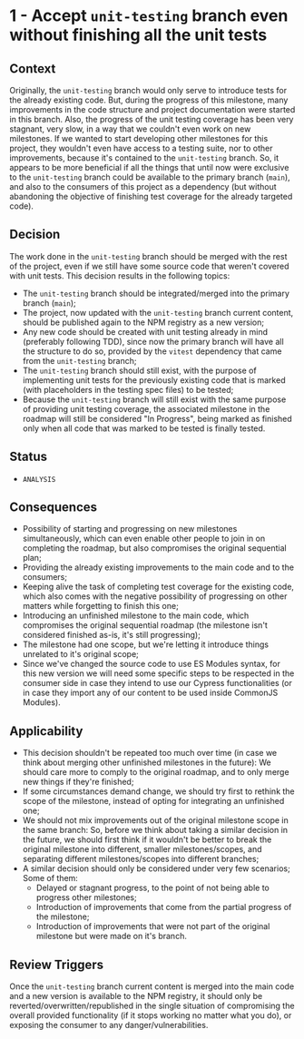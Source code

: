 1 - Accept `unit-testing` branch even without finishing all the unit tests
==========================================================================

## Context
Originally, the `unit-testing` branch would only serve to introduce tests for the already existing code. But, during the progress of this milestone, many improvements in the code structure and project documentation were started in this branch. Also, the progress of the unit testing coverage has been very stagnant, very slow, in a way that we couldn't even work on new milestones. If we wanted to start developing other milestones for this project, they wouldn't even have access to a testing suite, nor to other improvements, because it's contained to the `unit-testing` branch. So, it appears to be more beneficial if all the things that until now were exclusive to the `unit-testing` branch could be available to the primary branch (`main`), and also to the consumers of this project as a dependency (but without abandoning the objective of finishing test coverage for the already targeted code).

## Decision
The work done in the `unit-testing` branch should be merged with the rest of the project, even if we still have some source code that weren't covered with unit tests. This decision results in the following topics:
- The `unit-testing` branch should be integrated/merged into the primary branch (`main`);
- The project, now updated with the `unit-testing` branch current content, should be published again to the NPM registry as a new version;
- Any new code should be created with unit testing already in mind (preferably following TDD), since now the primary branch will have all the structure to do so, provided by the `vitest` dependency that came from the `unit-testing` branch;
- The `unit-testing` branch should still exist, with the purpose of implementing unit tests for the previously existing code that is marked (with placeholders in the testing spec files) to be tested;
- Because the `unit-testing` branch will still exist with the same purpose of providing unit testing coverage, the associated milestone in the roadmap will still be considered "In Progress", being marked as finished only when all code that was marked to be tested is finally tested.

## Status
* `ANALYSIS`

## Consequences
- Possibility of starting and progressing on new milestones simultaneously, which can even enable other people to join in on completing the roadmap, but also compromises the original sequential plan;
- Providing the already existing improvements to the main code and to the consumers;
- Keeping alive the task of completing test coverage for the existing code, which also comes with the negative possibility of progressing on other matters while forgetting to finish this one;
- Introducing an unfinished milestone to the main code, which compromises the original sequential roadmap (the milestone isn't considered finished as-is, it's still progressing);
- The milestone had one scope, but we're letting it introduce things unrelated to it's original scope;
- Since we've changed the source code to use ES Modules syntax, for this new version we will need some specific steps to be respected in the consumer side in case they intend to use our Cypress functionalities (or in case they import any of our content to be used inside CommonJS Modules).

## Applicability
- This decision shouldn't be repeated too much over time (in case we think about merging other unfinished milestones in the future): We should care more to comply to the original roadmap, and to only merge new things if they're finished;
- If some circumstances demand change, we should try first to rethink the scope of the milestone, instead of opting for integrating an unfinished one;
- We should not mix improvements out of the original milestone scope in the same branch: So, before we think about taking a similar decision in the future, we should first think if it wouldn't be better to break the original milestone into different, smaller milestones/scopes, and separating different milestones/scopes into different branches;
- A similar decision should only be considered under very few scenarios; Some of them:
  - Delayed or stagnant progress, to the point of not being able to progress other milestones;
  - Introduction of improvements that come from the partial progress of the milestone;
  - Introduction of improvements that were not part of the original milestone but were made on it's branch.

## Review Triggers
Once the `unit-testing` branch current content is merged into the main code and a new version is available to the NPM registry, it should only be reverted/overwritten/republished in the single situation of compromising the overall provided functionality (if it stops working no matter what you do), or exposing the consumer to any danger/vulnerabilities.
